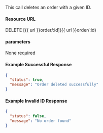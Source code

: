 <!--
@title Delete order by ID
@author Moltin Ltd
@description Deletes an order with a given ID

@sidebar 1
@family Order
@rate No
@auth Yes
@format JSON
@http DELETE
@version beta
-->
This call deletes an order with a given ID.

#### Resource URL
DELETE [{{ url }}order/:id]({{ url }}order/:id)


#### parameters
None required

<!--code-->
#### Example Successful Response
``` json
{
  "status": true,
  "message": "Order deleted successfully"
}
```


#### Example Invalid ID Response
``` json
{
  "status": false,
  "message": "No order found"
}
```
<!--/code-->
